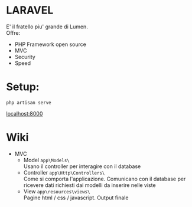# LARAVEL
E' il fratello piu' grande di Lumen.  
Offre:
* PHP Framework open source
* MVC
* Security
* Speed

# Setup:
` php artisan serve `

[localhost:8000](localhost:8000)

# Wiki
* MVC
	* Model  `app\Models\`  
	Usano il controller per interagire con il database
	* Controller  `app\Http\Controllers\`  
	Come si comporta l'applicazione. Comunicano con il database per ricevere dati richiesti dai modelli da inserire nelle viste
	* View `app\resources\views\`  
	Pagine html / css / javascript. Output finale
	